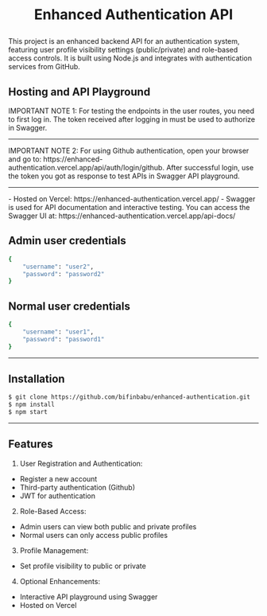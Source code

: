 # <p align="center">Enhanced Authentication API</p>

This project is an enhanced backend API for an authentication system, featuring user profile visibility settings (public/private) and role-based access controls. It is built using Node.js and integrates with authentication services from GitHub.

## Hosting and API Playground

IMPORTANT NOTE 1: For testing the endpoints in the user routes, you need to first log in. The token received after logging in must be used to authorize in Swagger.

<hr />
IMPORTANT NOTE 2: For using Github authentication, open your browser and go to: https://enhanced-authentication.vercel.app/api/auth/login/github.
After successful login, use the token you got as response to test APIs in Swagger API playground.
<hr />
- Hosted on Vercel: https://enhanced-authentication.vercel.app/
- Swagger is used for API documentation and interactive testing. You can access the Swagger UI at: https://enhanced-authentication.vercel.app/api-docs/

## Admin user credentials

```bash
{
    "username": "user2",
    "password": "password2"
}
```

## Normal user credentials

```bash
{
    "username": "user1",
    "password": "password1"
}
```

<hr />

## Installation

```bash
$ git clone https://github.com/bifinbabu/enhanced-authentication.git
$ npm install
$ npm start
```

<hr />

## Features

1. User Registration and Authentication:

- Register a new account
- Third-party authentication (Github)
- JWT for authentication

2. Role-Based Access:

- Admin users can view both public and private profiles
- Normal users can only access public profiles

3. Profile Management:

- Set profile visibility to public or private

4. Optional Enhancements:

- Interactive API playground using Swagger
- Hosted on Vercel
